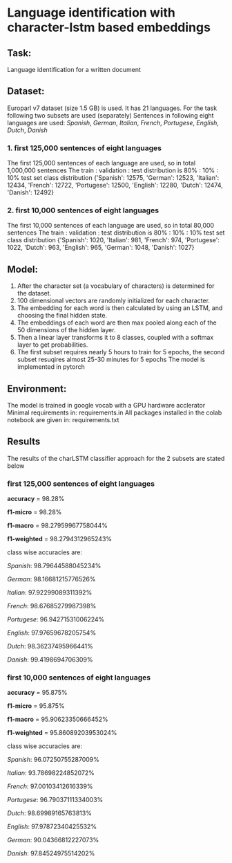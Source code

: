 # Language identification with character-lstm based embeddings

## Task:

Language identification for a written document

## Dataset:

Europarl v7 dataset (size 1.5 GB) is used. It has 21 languages.
For the task following two subsets are used (separately)
Sentences in following eight languages are used: _Spanish_, _German_, _Italian_, _French_, _Portugese_, _English_, _Dutch_, _Danish_

### 1. **first 125,000 sentences of eight languages**

The first 125,000 sentences of each language are used, so in total 1,000,000 sentences
The train : validation : test distribution is 80% : 10% : 10%
test set class distribution {'Spanish': 12575, 'German': 12523, 'Italian': 12434, 'French': 12722, 'Portugese': 12500, 'English': 12280, 'Dutch': 12474, 'Danish': 12492}

### 2. **first 10,000 sentences of eight languages**

The first 10,000 sentences of each language are used, so in total 80,000 sentences
The train : validation : test distribution is 80% : 10% : 10%
test set class distribution {'Spanish': 1020, 'Italian': 981, 'French': 974, 'Portugese': 1022, 'Dutch': 963, 'English': 965, 'German': 1048, 'Danish': 1027}

## Model:

1. After the character set (a vocabulary of characters) is determined for the dataset.
2. 100 dimensional vectors are randomly initialized for each character.
3. The embedding for each word is then calculated by using an LSTM, and choosing the final hidden state.
4. The embeddings of each word are then max pooled along each of the 50 dimensions of the hidden layer.
5. Then a linear layer transforms it to 8 classes, coupled with a softmax layer to get probabilities.
6. The first subset requires nearly 5 hours to train for 5 epochs, the second subset resuqires almost 25-30 minutes for 5 epochs
   The model is implemented in pytorch

## Environment:

The model is trained in google vocab with a GPU hardware acclerator
Minimal requirements in: requirements.in
All packages installed in the colab notebook are given in: requirements.txt

## Results

The results of the charLSTM classifier approach for the 2 subsets are stated below

### first 125,000 sentences of eight languages

**accuracy** = 98.28%

**f1-micro** = 98.28%

**f1-macro** = 98.27959967758044%

**f1-weighted** = 98.2794312965243%

class wise accuracies are:

_Spanish_: 98.79644588045234%

_German_: 98.16681215776526%

_Italian_: 97.92299089311392%

_French_: 98.67685279987398%

_Portugese_: 96.94271531006224%

_English_: 97.97659678205754%

_Dutch_: 98.36237495966441%

_Danish_: 99.4198694706309%

### first 10,000 sentences of eight languages

**accuracy** = 95.875%

**f1-micro** = 95.875%

**f1-macro** = 95.90623350666452%

**f1-weighted** = 95.86089203953024%

class wise accuracies are:

_Spanish_: 96.07250755287009%

_Italian_: 93.78698224852072%

_French_: 97.00103412616339%

_Portugese_: 96.79037111334003%

_Dutch_: 98.69989165763813%

_English_: 97.97872340425532%

_German_: 90.04366812227073%

_Danish_: 97.84524975514202%

